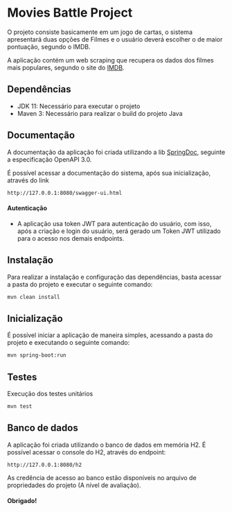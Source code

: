 # Movies Battle Project

O projeto consiste basicamente em um jogo de cartas, o sistema apresentará duas opções de Filmes e o usuário deverá escolher o de maior pontuação, segundo o IMDB.

A aplicação contém um web scraping que recupera os dados dos filmes mais populares, segundo o site do [IMDB](https://www.imdb.com/chart/moviemeter/?ref_=nv_mv_mpm).

## Dependências
* JDK 11: Necessário para executar o projeto
* Maven 3: Necessário para realizar o build do projeto Java

## Documentação
A documentação da aplicação foi criada utilizando a lib [SpringDoc](https://springdoc.org/), seguinte a especificação OpenAPI 3.0.

É possível acessar a documentação do sistema, após sua inicialização, através do link

```
http://127.0.0.1:8080/swagger-ui.html
```

#### Autenticação
* A aplicação usa token JWT para autenticação do usuário, com isso, após a criação e login do usuário, será gerado um Token JWT utilizado para o acesso nos demais endpoints.

## Instalação

Para realizar a instalação e configuração das dependências, basta acessar a pasta do projeto e executar o seguinte comando:

```bash
mvn clean install
```

## Inicialização
É possível iniciar a aplicação de maneira simples, acessando a pasta do projeto e executando o seguinte comando:

```bash
mvn spring-boot:run
```

## Testes
Execução dos testes unitários

```bash
mvn test
```

## Banco de dados
A aplicação foi criada utilizando o banco de dados em memória H2. É possível acessar o console do H2, através do endpoint:

```
http://127.0.0.1:8080/h2
```

As credência de acesso ao banco estão disponíveis no arquivo de propriedades do projeto (A nível de avaliação).


#### Obrigado!
